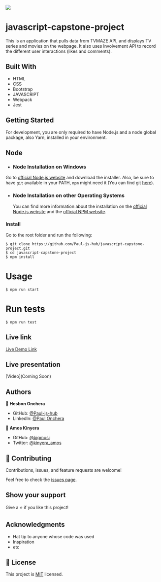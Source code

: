![](https://img.shields.io/badge/Microverse-blueviolet)

# javascript-capstone-project
This is an application that pulls data from TVMAZE API, and displays TV series and movies on the webpage. It also uses Involvement API to record the different user interactions (likes and comments).
## Built With

- HTML
- CSS
- Bootstrap
- JAVASCRIPT
- Webpack
- Jest

## Getting Started
For development, you are only required to have Node.js and a node global package, also Yarn, installed in your environment.

## Node
- ### Node Installation on Windows
  
Go to [official Node.js website](https://nodejs.org/) and download the installer.
Also, be sure to have `git` available in your PATH, `npm` might need it (You can find git [here](https://git-scm.com/)).

- ### Node Installation on other Operating Systems
  You can find more information about the installation on the [official Node.js website](https://nodejs.org) and the [official NPM website](https://npmjs.org/).

### Install
Go to the root folder and run the following:

    $ git clone https://github.com/Paul-js-hub/javascript-capstone-project.git
    $ cd javascript-capstone-project
    $ npm install

# Usage
    $ npm run start

# Run tests
    $ npm run test

## Live link
[Live Demo Link](https://paul-js-hub.github.io/javascript-capstone-project/)

## Live presentation
[Video](Coming Soon)

## Authors

👤 **Hesbon Onchera**

- GitHub: [@Paul-js-hub](https://github.com/Paul-js-hub/)
- LinkedIn: [@Paul Onchera](https://www.linkedin.com/in/paul-onchera-499a57144/)

👤 **Amos Kinyera**

- GitHub: [@bigmosi](https://github.com/bigmosi)
- Twitter: [@kinyera_amos](https://twitter.com/kinyera_amos)

## 🤝 Contributing

Contributions, issues, and feature requests are welcome!

Feel free to check the [issues page](../../issues/).

## Show your support

Give a ⭐️ if you like this project!

## Acknowledgments

- Hat tip to anyone whose code was used
- Inspiration
- etc

## 📝 License

This project is [MIT](./MIT.md) licensed.